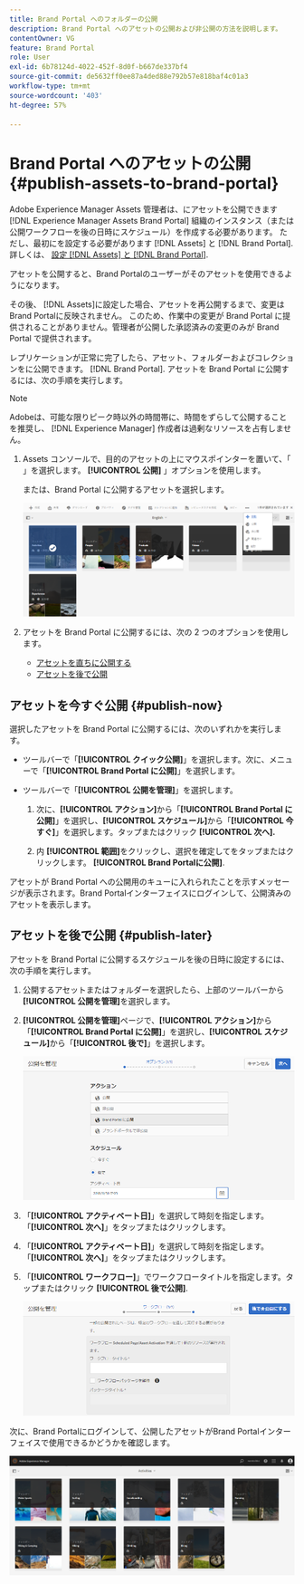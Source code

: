 ```yaml
---
title: Brand Portal へのフォルダーの公開
description: Brand Portal へのアセットの公開および非公開の方法を説明します。
contentOwner: VG
feature: Brand Portal
role: User
exl-id: 6b78124d-4022-452f-8d0f-b667de337bf4
source-git-commit: de5632ff0ee87a4ded88e792b57e818baf4c01a3
workflow-type: tm+mt
source-wordcount: '403'
ht-degree: 57%

---
```


# Brand Portal へのアセットの公開 {#publish-assets-to-brand-portal}

Adobe Experience Manager Assets 管理者は、にアセットを公開できます [!DNL Experience Manager Assets Brand Portal] 組織のインスタンス（または公開ワークフローを後の日時にスケジュール）を作成する必要があります。 ただし、最初にを設定する必要があります [!DNL Assets] と [!DNL Brand Portal]. 詳しくは、 [設定 [!DNL Assets] と [!DNL Brand Portal]](configure-aem-assets-with-brand-portal.md).

アセットを公開すると、Brand Portalのユーザーがそのアセットを使用できるようになります。

その後、 [!DNL Assets]に設定した場合、アセットを再公開するまで、変更はBrand Portalに反映されません。 このため、作業中の変更が Brand Portal に提供されることがありません。管理者が公開した承認済みの変更のみが Brand Portal で提供されます。

レプリケーションが正常に完了したら、アセット、フォルダーおよびコレクションをに公開できます。 [!DNL Brand Portal]. アセットを Brand Portal に公開するには、次の手順を実行します。

>[!NOTE]
>
>Adobeは、可能な限りピーク時以外の時間帯に、時間をずらして公開することを推奨し、 [!DNL Experience Manager] 作成者は過剰なリソースを占有しません。

1. Assets コンソールで、目的のアセットの上にマウスポインターを置いて、「 」を選択します。 **[!UICONTROL 公開]** 」オプションを使用します。

   または、Brand Portal に公開するアセットを選択します。

   ![publish2bp-2](assets/publish2bp-2.png)

2. アセットを Brand Portal に公開するには、次の 2 つのオプションを使用します。
   * [アセットを直ちに公開する](#publish-now)
   * [アセットを後で公開](#publish-later)

## アセットを今すぐ公開 {#publish-now}

選択したアセットを Brand Portal に公開するには、次のいずれかを実行します。

* ツールバーで「**[!UICONTROL クイック公開]**」を選択します。次に、メニューで「**[!UICONTROL Brand Portal に公開]**」を選択します。

* ツールバーで「**[!UICONTROL 公開を管理]**」を選択します。

   1. 次に、**[!UICONTROL アクション]**&#x200B;から「**[!UICONTROL Brand Portal に公開]**」を選択し、**[!UICONTROL スケジュール]**&#x200B;から「**[!UICONTROL 今すぐ]**」を選択します。タップまたはクリック **[!UICONTROL 次へ].**

   2. 内 **[!UICONTROL 範囲]**&#x200B;をクリックし、選択を確定してをタップまたはクリックします。 **[!UICONTROL Brand Portalに公開]**.

アセットが Brand Portal への公開用のキューに入れられたことを示すメッセージが表示されます。Brand Portalインターフェイスにログインして、公開済みのアセットを表示します。

## アセットを後で公開 {#publish-later}

アセットを Brand Portal に公開するスケジュールを後の日時に設定するには、次の手順を実行します。

1. 公開するアセットまたはフォルダーを選択したら、上部のツールバーから&#x200B;**[!UICONTROL 公開を管理]**&#x200B;を選択します。
2. **[!UICONTROL 公開を管理]**&#x200B;ページで、**[!UICONTROL アクション]**&#x200B;から「**[!UICONTROL Brand Portal に公開]**」を選択し、**[!UICONTROL スケジュール]**&#x200B;から「**[!UICONTROL 後で]**」を選択します。

   ![publishlaterbp-1](assets/publishlaterbp-1.png)

3. 「**[!UICONTROL アクティベート日]**」を選択して時刻を指定します。「**[!UICONTROL 次へ]**」をタップまたはクリックします。
4. 「**[!UICONTROL アクティベート日]**」を選択して時刻を指定します。「**[!UICONTROL 次へ]**」をタップまたはクリックします。
5. 「**[!UICONTROL ワークフロー]**」でワークフロータイトルを指定します。タップまたはクリック **[!UICONTROL 後で公開]**.

   ![publishworkflow](assets/publishworkflow.png)

次に、Brand Portalにログインして、公開したアセットがBrand Portalインターフェイスで使用できるかどうかを確認します。

![bp_631_landing_page](assets/bp_landing_page.png)
